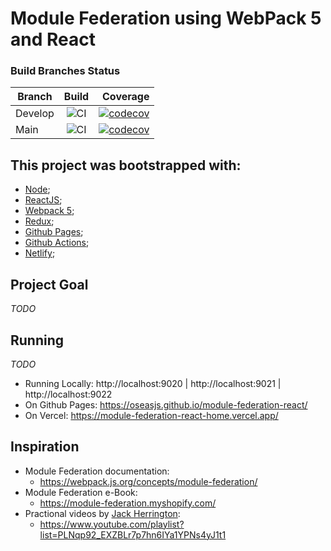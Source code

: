 # Module Federation using WebPack 5 and React

### Build Branches Status

| Branch        | Build         | Coverage  |
| ------------- |:-------------:| ---------:|
| Develop       | ![CI](https://github.com/oseasjs/module-federation-react/workflows/CI/badge.svg?branch=develop) | [![codecov](https://codecov.io/gh/oseasjs/module-federation-react/branch/develop/graph/badge.svg)](https://codecov.io/gh/oseasjs/module-federation-react/branch/develop) |
| Main          | ![CI](https://github.com/oseasjs/module-federation-react/workflows/CI/badge.svg?branch=main)  | [![codecov](https://codecov.io/gh/oseasjs/module-federation-react/branch/main/graph/badge.svg)](https://codecov.io/gh/oseasjs/module-federation-react/branch/main) |


## This project was bootstrapped with:
- [Node](https://nodejs.org/en/docs/);
- [ReactJS](https://pt-br.reactjs.org/docs/getting-started.html);
- [Webpack 5](https://webpack.js.org/concepts/);
- [Redux](https://redux.js.org/introduction/getting-started);
- [Github Pages](https://docs.github.com/en/pages);
- [Github Actions](https://docs.github.com/pt/actions);
- [Netlify](https://docs.netlify.com/);

## Project Goal

_TODO_

## Running 

_TODO_

* Running Locally: http://localhost:9020 | http://localhost:9021 | http://localhost:9022
* On Github Pages: https://oseasjs.github.io/module-federation-react/
* On Vercel: https://module-federation-react-home.vercel.app/


## Inspiration

* Module Federation documentation: 
  * https://webpack.js.org/concepts/module-federation/
* Module Federation e-Book:
  * https://module-federation.myshopify.com/
* Practional videos by [Jack Herrington](https://www.jackherrington.com/micro-frontends/):
  * https://www.youtube.com/playlist?list=PLNqp92_EXZBLr7p7hn6IYa1YPNs4yJ1t1
